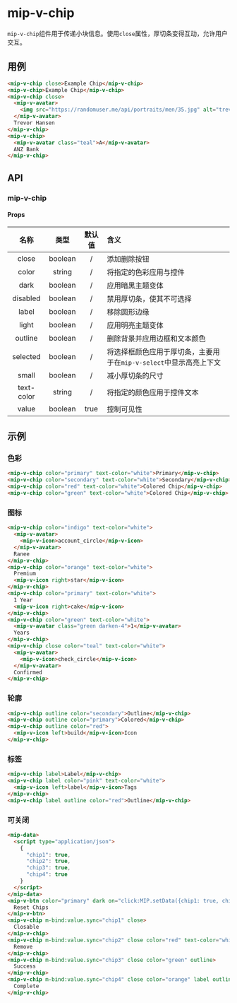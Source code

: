 # mip-v-chip

`mip-v-chip`组件用于传递小块信息。使用`close`属性，厚切条变得互动，允许用户交互。

## 用例

```html
<mip-v-chip close>Example Chip</mip-v-chip>
<mip-v-chip>Example Chip</mip-v-chip>
<mip-v-chip close>
  <mip-v-avatar>
    <img src="https://randomuser.me/api/portraits/men/35.jpg" alt="trevor">
  </mip-v-avatar>
  Trevor Hansen
</mip-v-chip>
<mip-v-chip>
  <mip-v-avatar class="teal">A</mip-v-avatar>
  ANZ Bank
</mip-v-chip>
```

## API

### mip-v-chip

#### Props

名称|类型|默认值|含义
:--:|:--:|:--:|:---
close|boolean|/|添加删除按钮
color|string|/|将指定的色彩应用与控件
dark|boolean|/|应用暗黑主题变体
disabled|boolean|/|禁用厚切条，使其不可选择
label|boolean|/|移除圆形边缘
light|boolean|/|应用明亮主题变体
outline|boolean|/|删除背景并应用边框和文本颜色
selected|boolean|/|将选择框颜色应用于厚切条，主要用于在`mip-v-select`中显示高亮上下文
small|boolean|/|减小厚切条的尺寸
text-color|string|/|将指定的颜色应用于控件文本
value|boolean|true|控制可见性

## 示例

### 色彩

```html
<mip-v-chip color="primary" text-color="white">Primary</mip-v-chip>
<mip-v-chip color="secondary" text-color="white">Secondary</mip-v-chip>
<mip-v-chip color="red" text-color="white">Colored Chip</mip-v-chip>
<mip-v-chip color="green" text-color="white">Colored Chip</mip-v-chip>
```

### 图标

```html
<mip-v-chip color="indigo" text-color="white">
  <mip-v-avatar>
    <mip-v-icon>account_circle</mip-v-icon>
  </mip-v-avatar>
  Ranee
</mip-v-chip>
<mip-v-chip color="orange" text-color="white">
  Premium
  <mip-v-icon right>star</mip-v-icon>
</mip-v-chip>
<mip-v-chip color="primary" text-color="white">
  1 Year
  <mip-v-icon right>cake</mip-v-icon>
</mip-v-chip>
<mip-v-chip color="green" text-color="white">
  <mip-v-avatar class="green darken-4">1</mip-v-avatar>
  Years
</mip-v-chip>
<mip-v-chip close color="teal" text-color="white">
  <mip-v-avatar>
    <mip-v-icon>check_circle</mip-v-icon>
  </mip-v-avatar>
  Confirmed
</mip-v-chip>
```

### 轮廓

```html
<mip-v-chip outline color="secondary">Outline</mip-v-chip>
<mip-v-chip outline color="primary">Colored</mip-v-chip>
<mip-v-chip outline color="red">
  <mip-v-icon left>build</mip-v-icon>Icon
</mip-v-chip>
```

### 标签

```html
<mip-v-chip label>Label</mip-v-chip>
<mip-v-chip label color="pink" text-color="white">
  <mip-v-icon left>label</mip-v-icon>Tags
</mip-v-chip>
<mip-v-chip label outline color="red">Outline</mip-v-chip>
```

### 可关闭

```html
<mip-data>
  <script type="application/json">
    {
      "chip1": true,
      "chip2": true,
      "chip3": true,
      "chip4": true
    }
  </script>
</mip-data>
<mip-v-btn color="primary" dark on="click:MIP.setData({chip1: true, chip2: true, chip3: true, chip4: true})">
  Reset Chips
</mip-v-btn>
<mip-v-chip m-bind:value.sync="chip1" close>
  Closable
</mip-v-chip>
<mip-v-chip m-bind:value.sync="chip2" close color="red" text-color="white">
  Remove
</mip-v-chip>
<mip-v-chip m-bind:value.sync="chip3" close color="green" outline>
  Success
</mip-v-chip>
<mip-v-chip m-bind:value.sync="chip4" close color="orange" label outline>
  Complete
</mip-v-chip>
```
